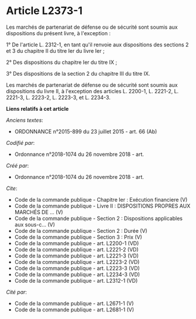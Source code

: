 # Article L2373-1

Les marchés de partenariat de défense ou de sécurité sont soumis aux dispositions du présent livre, à l'exception : 

1° De l'article L. 2312-1, en tant qu'il renvoie aux dispositions des sections 2 
et 3 du chapitre II du titre Ier du livre Ier ; 

2° Des dispositions du chapitre Ier du titre IX ; 

3° Des dispositions de la section 2 du chapitre III du titre IX. 

Les marchés de partenariat de défense ou de sécurité sont soumis aux dispositions du livre II, à l'exception des articles L.
2200-1, L. 2221-2, L. 2221-3, L. 2223-2, L. 2223-3, et L. 2234-3.

**Liens relatifs à cet article**

_Anciens textes_:

  - ORDONNANCE n°2015-899 du 23 juillet 2015 - art. 66 (Ab)

_Codifié par_:

  - Ordonnance n°2018-1074 du 26 novembre 2018 - art.

_Créé par_:

  - Ordonnance n°2018-1074 du 26 novembre 2018 - art.

_Cite_:

  - Code de la commande publique -  Chapitre Ier : Exécution financiere (V)
  - Code de la commande publique -  Livre II : DISPOSITIONS PROPRES AUX MARCHÉS DE ... (V)
  - Code de la commande publique -  Section 2 : Dispositions applicables aux sous-c... (V)
  - Code de la commande publique -  Section 2 : Durée (V)
  - Code de la commande publique -  Section 3 : Prix (V)
  - Code de la commande publique - art. L2200-1 (VD)
  - Code de la commande publique - art. L2221-2 (VD)
  - Code de la commande publique - art. L2221-3 (VD)
  - Code de la commande publique - art. L2223-2 (VD)
  - Code de la commande publique - art. L2223-3 (VD)
  - Code de la commande publique - art. L2234-3 (VD)
  - Code de la commande publique - art. L2312-1 (VD)

_Cité par_:

  - Code de la commande publique - art. L2671-1 (V)
  - Code de la commande publique - art. L2681-1 (V)
